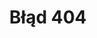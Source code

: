 ---
# GLOBAL 
layout: default
page_type: default
title: Błąd 404
published: true

#SEO
seo_title:  SEO 404
seo_description: |-
  MEAT 404

#MENU 
top_line:
  menu_title: Błąd 404
  cta_title:

#SETTINGS
show_contact_in_footer: true

#PAGE layout
header:
  title: <strong>Błąd</strong> 404
  intro: |-
    Nie odnaleziono strony
  main_photo:
---